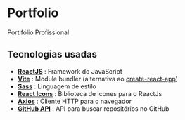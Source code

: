 # Portfolio

Portifólio Profissional

## Tecnologias usadas

- [**ReactJS**](https://reactjs.org/) : Framework do JavaScript
- [**Vite**](https://vitejs.dev/) : Module bundler (alternativa ao [create-react-app](https://github.com/facebook/create-react-app))
- [**Sass**](https://sass-lang.com/) : Linguagem de estilo
- [**React Icons**](https://react-icons.github.io/react-icons/) : Biblioteca de icones para o ReactJs
- [**Axios**](https://axios-http.com/) : Cliente HTTP para o navegador
- [**GitHub API**](https://docs.github.com/en/rest) : API para buscar repositórios no GitHub
